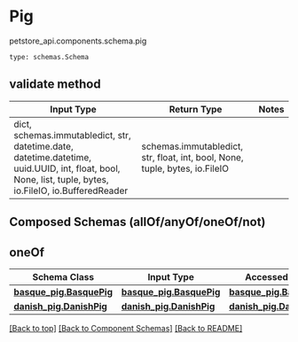 # Pig
petstore_api.components.schema.pig
```
type: schemas.Schema
```

## validate method
Input Type | Return Type | Notes
------------ | ------------- | -------------
dict, schemas.immutabledict, str, datetime.date, datetime.datetime, uuid.UUID, int, float, bool, None, list, tuple, bytes, io.FileIO, io.BufferedReader | schemas.immutabledict, str, float, int, bool, None, tuple, bytes, io.FileIO |

## Composed Schemas (allOf/anyOf/oneOf/not)
## oneOf
Schema Class | Input Type | Accessed Type | Description | Notes
------------ | ---------- | ------------- | ----------- | -----
[**basque_pig.BasquePig**](basque_pig.md) | [**basque_pig.BasquePig**](basque_pig.md) | [**basque_pig.BasquePig**](basque_pig.md) |  |
[**danish_pig.DanishPig**](danish_pig.md) | [**danish_pig.DanishPig**](danish_pig.md) | [**danish_pig.DanishPig**](danish_pig.md) |  |

[[Back to top]](#top) [[Back to Component Schemas]](../../../README.md#Component-Schemas) [[Back to README]](../../../README.md)
